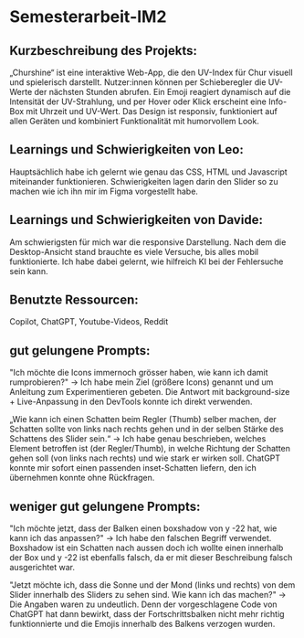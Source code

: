 # Semesterarbeit-IM2

## Kurzbeschreibung des Projekts:
„Churshine“ ist eine interaktive Web-App, die den UV-Index für Chur visuell und spielerisch darstellt. Nutzer:innen können per Schieberegler die UV-Werte der nächsten Stunden abrufen. Ein Emoji reagiert dynamisch auf die Intensität der UV-Strahlung, und per Hover oder Klick erscheint eine Info-Box mit Uhrzeit und UV-Wert. Das Design ist responsiv, funktioniert auf allen Geräten und kombiniert Funktionalität mit humorvollem Look.

## Learnings und Schwierigkeiten von Leo:
Hauptsächlich habe ich gelernt wie genau das CSS, HTML und Javascript miteinander funktionieren. Schwierigkeiten lagen darin den Slider so zu machen wie ich ihn mir im Figma vorgestellt habe.

## Learnings und Schwierigkeiten von Davide:
Am schwierigsten für mich war die responsive Darstellung. Nach dem die Desktop-Ansicht stand brauchte es viele Versuche, bis alles mobil funktionierte. Ich habe dabei gelernt, wie hilfreich KI bei der Fehlersuche sein kann.

## Benutzte Ressourcen: 
Copilot, ChatGPT, Youtube-Videos, Reddit

## gut gelungene Prompts:
"Ich möchte die Icons immernoch grösser haben, wie kann ich damit rumprobieren?"
-> Ich habe mein Ziel (größere Icons) genannt und um Anleitung zum Experimentieren gebeten. Die Antwort mit background-size + Live-Anpassung in den DevTools konnte ich direkt verwenden.

„Wie kann ich einen Schatten beim Regler (Thumb) selber machen, der Schatten sollte von links nach rechts gehen und in der selben Stärke des Schattens des Slider sein.“
-> Ich habe genau beschrieben, welches Element betroffen ist (der Regler/Thumb), in welche Richtung der Schatten gehen soll (von links nach rechts) und wie stark er wirken soll. ChatGPT konnte mir sofort einen passenden inset-Schatten liefern, den ich übernehmen konnte ohne Rückfragen.

## weniger gut gelungene Prompts:
"Ich möchte jetzt, dass der Balken einen boxshadow von y -22 hat, wie kann ich das anpassen?"
-> Ich habe den falschen Begriff verwendet. Boxshadow ist ein Schatten nach aussen doch ich wollte einen innerhalb der Box und y -22 ist ebenfalls falsch, da er mit dieser Beschreibung falsch ausgerichtet war.

"Jetzt möchte ich, dass die Sonne und der Mond (links und rechts) von dem Slider innerhalb des Sliders zu sehen sind. Wie kann ich das machen?"
-> Die Angaben waren zu undeutlich. Denn der vorgeschlagene Code von ChatGPT hat dann bewirkt, dass der Fortschrittsbalken nicht mehr richtig funktionnierte und die Emojis innerhalb des Balkens verzogen wurden.
